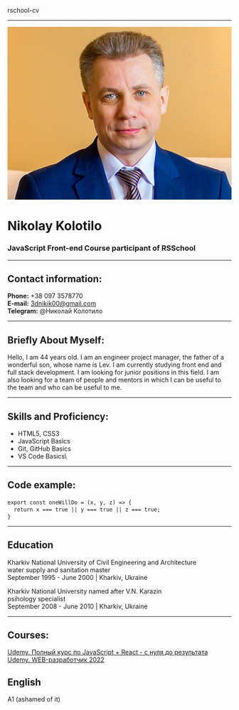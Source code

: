 rschool-cv
***

![Image](https://github.com/Nikolay-Kolotilo/rsschool-cv/blob/gh-pages/img_photo.jpg?raw=true)

# **Nikolay Kolotilo**

### JavaScript Front-end Course participant of RSSchool
***
## Contact information:
**Phone:** +38 097 3578770\
**E-mail:** 3dnikik00@gmail.com\
**Telegram:** @Николай Колотило
***
## **Briefly About Myself:**
Hello, I am 44 years old. I am an engineer project manager, the father of a wonderful son, whose name is Lev. I am currently studying front end and full stack development. I am looking for junior positions in this field. I am also looking for a team of people and mentors in which I can be useful to the team and who can be useful to me.
***
## **Skills and Proficiency:**
* HTML5, CSS3
* JavaScript Basics
* Git, GitHub Basics
* VS Code Basics\

***
## Code example:
```
export const oneWillDo = (x, y, z) => {
  return x === true || y === true || z === true;
}
```
***
## **Education**
Kharkiv National University of Civil Engineering and Architecture\
water supply and sanitation master\
September 1995 - June 2000 | Kharkiv, Ukraine

Kharkiv National University named after V.N. Karazin\
psihology specialist\
September 2008 - June 2010 | Kharkiv, Ukraine
***
## Courses:
[Udemy. Полный курс по JavaScript + React - с нуля до результатa](https://www.udemy.com/course/javascript_full/learn/lecture/18843786?start=75#overview)\
[Udemy. WEB-разработчик 2022](https://www.udemy.com/course/webdeveloper/learn/lecture/14232186?start=0#overview)
## English
A1 (ashamed of it)